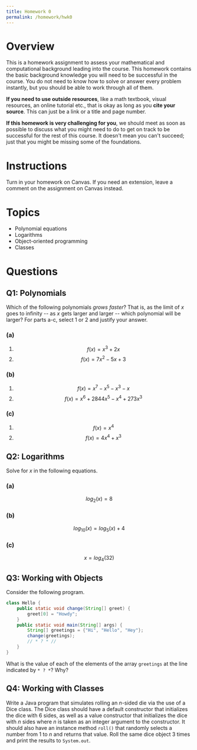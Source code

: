 ```yaml
---
title: Homework 0
permalink: /homework/hwk0
---
```


# Overview

This is a homework assignment to assess your mathematical and computational background leading into the course. This homework contains the basic background knowledge you will need to be successful in the course. You do not need to know how to solve or answer every problem instantly, but you should be able to work through all of them.

**If you need to use outside resources**, like a math textbook, visual resources, an online tutorial etc., that is okay as long as you **cite your source**. This can just be a link or a title and page number. 

**If this homework is very challenging for you**, we should meet as soon as possible to discuss what you might need to do to get on track to be successful for the rest of this course. It doesn't mean you can't succeed; just that you might be missing some of the foundations.

# Instructions

Turn in your homework on Canvas. If you need an extension, leave a comment on the assignment on Canvas instead. 

# Topics

- Polynomial equations
- Logarithms
- Object-oriented programming
- Classes 

# Questions

## Q1: Polynomials

Which of the following polynomials _grows faster_? That is, as the limit of _x_ goes to infinity -- as _x_ gets larger and larger -- which polynomial will be larger? For parts a-c, select 1 or 2 and justify your answer. 

### (a)

1. $$f(x) = x^3 + 2x$$
2. $$f(x) = 7x^2 - 5x + 3$$

### (b)

1. $$f(x) = x^7 - x^5 - x^3 - x$$
2. $$f(x) = x^6 + 2844x^5 - x^4 + 273x^3$$

### (c)

1. $$f(x) = x^4$$
2. $$f(x) = 4x^4 + x^3$$

## Q2: Logarithms

Solve for _x_ in the following equations. 

### (a) 

$$log_2(x) = 8$$

### (b)

$$log_{10}(x) = log_5(x) + 4$$

### (c)

$$x = log_4(32)$$

## Q3: Working with Objects 

Consider the following program. 

```java
class Hello {
    public static void change(String[] greet) {
        greet[0] = "Howdy";
    }
    public static void main(String[] args) {
        String[] greetings = {"Hi", "Hello", "Hey"};
        change(greetings); 
        // * ? * //
    }
}
```

What is the value of each of the elements of the array `greetings` at the line indicated by `* ? *`? Why? 
 
## Q4: Working with Classes 

Write a Java program that simulates rolling an _n_-sided die via the use of a Dice class. The Dice class should have a default constructor that initializes the dice with 6 sides, as well as a value constructor that initializes the dice with _n_ sides where _n_ is taken as an integer argument to the constructor. It should also have an instance method `roll()` that randomly selects a number from 1 to _n_ and returns that value. Roll the same dice object 3 times and print the results to `System.out`.  